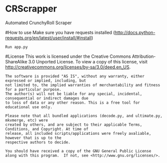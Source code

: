 # CRScrapper
Automated CrunchyRoll Scraper

#How to use
    Make sure you have requests installed (http://docs.python-requests.org/en/latest/user/install/#install)
    
    Run app.py

#License
    This work is licensed under the Creative Commons Attribution-ShareAlike 3.0 Unported License.
    To view a copy of this license, visit http://creativecommons.org/licenses/by-sa/3.0/deed.en_US.

    The software is provided "AS IS", without any warranty, either expressed or implied, including, but 
    not limited to, the implied warranties of merchantability and fitness for a particular purpose. 
    The author(s) will not be liable for any special, incidental, consequential or indirect damages due 
    to loss of data or any other reason. This is a free tool for educational use only.
    
    Please note that all bundled applications (decode.py, and ultimate.py, mkvmerge, etc) were 
    created by others, and are subject to their applicable Terms, Conditions, and Copyright. At time of 
    release, all included scripts/applications were freely avaliable, however that is up to the 
    respective authors to decide.

    You should have received a copy of the GNU General Public License
    along with this program.  If not, see <http://www.gnu.org/licenses/>.

